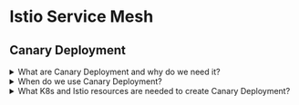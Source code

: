 # Istio Service Mesh

## Canary Deployment 

<details>
<summary>What are Canary Deployment and why do we need it?</summary></br>
A simple release method involves deploying the updated version to replace the existing one. Nevertheless, this deployment strategy promptly exposes all users to potential defects introduced by the new version.</br>
Canary releases solves this problem using a safe  approach where both versions of the application, the old and the new, run in parallel until the new version is completely validated and ready for all users. The new version, also called the canary, initially receives only a small amount of all application traffic. Therefore, if something goes wrong with this new version of the application, a minimal number of users are affected. As you gain confidence with how the canary works, you progressively route more traffic to it.
</details>

<details>
<summary>When do we use Canary Deployment?</summary></br>
* Your application handles high loads and you want to perform load or stress testing on a new.</br>
* Need a safe strategy to deploy a new critical version.</br>
* Analyze and Validate new version with reduced group of users to analyze how this affect your application.</br>
</details>

<details>
<summary>What K8s and Istio resources are needed to create Canary Deployment?</summary></br>
* Deployment</br>
* Service</br>
* Virtual Service</br>
* Destination Rule</br>
</details>
